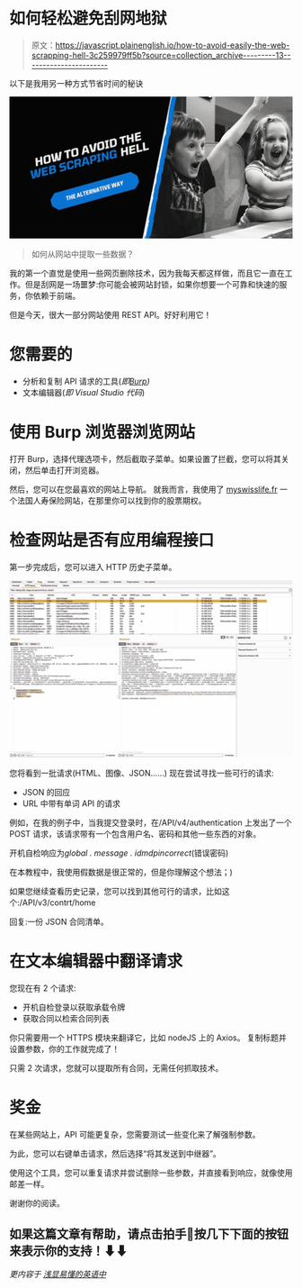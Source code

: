 # 如何轻松避免刮网地狱

> 原文：<https://javascript.plainenglish.io/how-to-avoid-easily-the-web-scrapping-hell-3c259979ff5b?source=collection_archive---------13----------------------->

以下是我用另一种方式节省时间的秘诀

![](img/5b3104e2c5f876c795a31200af6ed33e.png)

> 如何从网站中提取一些数据？

我的第一个直觉是使用一些网页删除技术，因为我每天都这样做，而且它一直在工作。但是刮网是一场噩梦:你可能会被网站封锁，如果你想要一个可靠和快速的服务，你依赖于前端。

但是今天，很大一部分网站使用 REST API。好好利用它！

# 您需要的

*   分析和复制 API 请求的工具(*即*[*Burp*](https://portswigger.net/burp)*)*
*   文本编辑器(*即 Visual Studio 代码*)

# 使用 Burp 浏览器浏览网站

打开 Burp，选择代理选项卡，然后截取子菜单。如果设置了拦截，您可以将其关闭，然后单击打开浏览器。

然后，您可以在您最喜欢的网站上导航。
就我而言，我使用了 [myswisslife.fr](http://myswisslife.fr) 一个法国人寿保险网站，在那里你可以找到你的股票期权。

# 检查网站是否有应用编程接口

第一步完成后，您可以进入 HTTP 历史子菜单。

![](img/c93972665ad89ab9908be17246dbe72a.png)

您将看到一批请求(HTML、图像、JSON……)
现在尝试寻找一些可行的请求:

*   JSON 的回应
*   URL 中带有单词 API 的请求

例如，在我的例子中，当我提交登录时，在/API/v4/authentication 上发出了一个 POST 请求，该请求带有一个包含用户名、密码和其他一些东西的对象。

开机自检响应为*global . message . idmdpincorrect*(错误密码)

在本教程中，我使用假数据是很正常的，但是你理解这个想法；)

如果您继续查看历史记录，您可以找到其他可行的请求，比如这个:/API/v3/contrt/home

回复:一份 JSON 合同清单。

# 在文本编辑器中翻译请求

您现在有 2 个请求:

*   开机自检登录以获取承载令牌
*   获取合同以检索合同列表

你只需要用一个 HTTPS 模块来翻译它，比如 nodeJS 上的 Axios。
复制标题并设置参数，你的工作就完成了！

只需 2 次请求，您就可以提取所有合同，无需任何抓取技术。

# 奖金

在某些网站上，API 可能更复杂，您需要测试一些变化来了解强制参数。

为此，您可以右键单击请求，然后选择“将其发送到中继器”。

使用这个工具，您可以重复请求并尝试删除一些参数，并直接看到响应，就像使用邮差一样。

谢谢你的阅读。

## 如果这篇文章有帮助，请点击拍手👏按几下下面的按钮来表示你的支持！⬇⬇

*更内容于* [*浅显易懂的英语中*](http://plainenglish.io/)